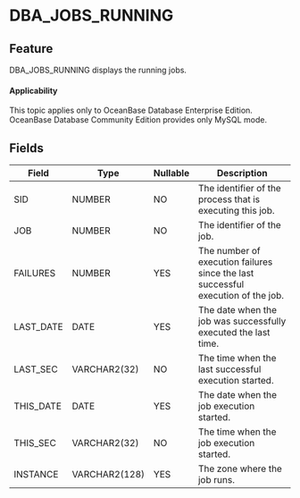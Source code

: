 DBA_JOBS_RUNNING
=====================================

Feature
--------------------

DBA_JOBS_RUNNING displays the running jobs.

<main id="notice" >
    <h4>Applicability</h4>
    <p>This topic applies only to OceanBase Database Enterprise Edition. OceanBase Database Community Edition provides only MySQL mode. </p>
  </main>

Fields
----------------------

| **Field** | **Type**      | **Nullable** | **Description**                                                                  |
|-----------|---------------|--------------|----------------------------------------------------------------------------------|
| SID       | NUMBER        | NO           | The identifier of the process that is executing this job.                        |
| JOB       | NUMBER        | NO           | The identifier of the job.                                                       |
| FAILURES  | NUMBER        | YES          | The number of execution failures since the last successful execution of the job. |
| LAST_DATE | DATE          | YES          | The date when the job was successfully executed the last time.                   |
| LAST_SEC  | VARCHAR2(32)  | NO           | The time when the last successful execution started.                             |
| THIS_DATE | DATE          | YES          | The date when the job execution started.                                         |
| THIS_SEC  | VARCHAR2(32)  | NO           | The time when the job execution started.                                         |
| INSTANCE  | VARCHAR2(128) | YES          | The zone where the job runs.                                                     |
